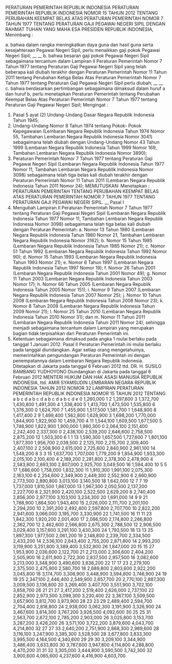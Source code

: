  PERATURAN PEMERINTAH REPUBLIK INDONESIA PERATURAN PEMERINTAH REPUBLIK INDONESIA NOMOR 15 TAHUN 2012 TENTANG PERUBAHAN KEEMPAT BELAS ATAS PERATURAN PEMERINTAH NOMOR 7 TAHUN 1977 TENTANG PERATURAN GAJI PEGAWAI NEGERI SIPIL
DENGAN RAHMAT TUHAN YANG MAHA ESA PRESIDEN REPUBLIK INDONESIA,
Menimbang :

a. bahwa dalam rangka meningkatkan daya guna dan hasil guna serta kesejahteraan Pegawai Negeri Sipil, perlu menaikkan gaji pokok Pegawai Negeri Sipil; __ __ b. bahwa besaran gaji pokok Pegawai Negeri Sipil sebagaimana tercantum dalam Lampiran II Peraturan Pemerintah Nomor 7 Tahun 1977 tentang Peraturan Gaji Pegawai Negeri Sipil yang telah beberapa kali diubah terakhir dengan Peraturan Pemerintah Nomor 11 Tahun 2011 tentang Perubahan Ketiga Belas Atas Peraturan Pemerintah Nomor 7 Tahun 1977 tentang Peraturan Gaji Pegawai Negeri Sipil perlu diubah; __ __ c. bahwa berdasarkan pertimbangan sebagaimana dimaksud dalam huruf a dan huruf b, perlu menetapkan Peraturan Pemerintah tentang Perubahan Keempat Belas Atas Peraturan Pemerintah Nomor 7 Tahun 1977 tentang Peraturan Gaji Pegawai Negeri Sipil;
Mengingat :

1. Pasal 5 ayat (2) Undang-Undang Dasar Negara Republik Indonesia Tahun 1945;
2. Undang-Undang Nomor 8 Tahun 1974 tentang Pokok- Pokok Kepegawaian (Lembaran Negara Republik Indonesia Tahun 1974 Nomor 55, Tambahan Lembaran Negara Republik Indonesia Nomor 3041) sebagaimana telah diubah dengan Undang-Undang Nomor 43 Tahun 1999 (Lembaran Negara Republik Indonesia Tahun 1999 Nomor 169, Tambahan Lembaran Negara Republik Indonesia Nomor 3890);
3. Peraturan Pemerintah Nomor 7 Tahun 1977 tentang Peraturan Gaji Pegawai Negeri Sipil (Lembaran Negara Republik Indonesia Tahun 1977 Nomor 11, Tambahan Lembaran Negara Republik Indonesia Nomor 3098) sebagaimana telah tiga belas kali diubah terakhir dengan Peraturan Pemerintah Nomor 11 Tahun 2011 (Lembaran Negara Republik Indonesia Tahun 2011 Nomor 24);
MEMUTUSKAN:
 Menetapkan : PERATURAN PEMERINTAH TENTANG PERUBAHAN KEEMPAT BELAS ATAS PERATURAN PEMERINTAH NOMOR 7 TAHUN 1977 TENTANG PERATURAN GAJI PEGAWAI NEGERI SIPIL. __
Pasal I
1. Mengubah Lampiran II Peraturan Pemerintah Nomor 7 Tahun 1977 tentang Peraturan Gaji Pegawai Negeri Sipil (Lembaran Negara Republik Indonesia Tahun 1977 Nomor 11, Tambahan Lembaran Negara Republik Indonesia Nomor 3098) sebagaimana telah tiga belas kali diubah dengan Peraturan Pemerintah:
a. Nomor 13 Tahun 1980 (Lembaran Negara Republik Indonesia Tahun 1980 Nomor 21, Tambahan Lembaran Negara Republik Indonesia Nomor 3162);
b. Nomor 15 Tahun 1985 (Lembaran Negara Republik Indonesia Tahun 1985 Nomor 21);
c. Nomor 51 Tahun 1992 (Lembaran Negara Republik Indonesia Tahun 1992 Nomor 90);
d. Nomor 15 Tahun 1993 (Lembaran Negara Republik Indonesia Tahun 1993 Nomor 21);
e. Nomor 6 Tahun 1997 (Lembaran Negara Republik Indonesia Tahun 1997 Nomor 19);
f. Nomor 26 Tahun 2001 (Lembaran Negara Republik Indonesia Tahun 2001 Nomor 49);
g. Nomor 11 Tahun 2003 (Lembaran Negara Republik Indonesia Tahun 2003 Nomor 17);
h. Nomor 66 Tahun 2005 (Lembaran Negara Republik Indonesia Tahun 2005 Nomor 151);
i. Nomor 9 Tahun 2007 (Lembaran Negara Republik Indonesia Tahun 2007 Nomor 25);
j. Nomor 10 Tahun 2008 (Lembaran Negara Republik Indonesia Tahun 2008 Nomor 23);
k. Nomor 8 Tahun 2009 (Lembaran Negara Republik Indonesia Tahun 2009 Nomor 21);
l. Nomor 25 Tahun 2010 (Lembaran Negara Republik Indonesia Tahun 2010 Nomor 31); dan
m. Nomor 11 Tahun 2011 (Lembaran Negara Republik Indonesia Tahun 2011 Nomor 24), sehingga menjadi sebagaimana tercantum dalam Lampiran yang merupakan bagian tidak terpisahkan dari Peraturan Pemerintah ini.
2. Ketentuan sebagaimana dimaksud pada angka 1 mulai berlaku pada tanggal 1 Januari 2012.
Pasal II
Peraturan Pemerintah ini mulai berlaku pada tanggal diundangkan.
Agar setiap orang mengetahuinya, memerintahkan pengundangan Peraturan Pemerintah ini dengan penempatannya dalam Lembaran Negara Republik Indonesia. Ditetapkan di Jakarta pada tanggal 6 Februari 2012 ttd. DR. H. SUSILO BAMBANG YUDHOYONO Diundangkan di Jakarta pada tanggal 6 Februari 2012 MENTERI HUKUM DAN HAK ASASI MANUSIA REPUBLIK INDONESIA, ttd. AMIR SYAMSUDIN LEMBARAN NEGARA REPUBLIK INDONESIA TAHUN 2012 NOMOR 32 LAMPIRAN PERATURAN PEMERINTAH REPUBLIK INDONESIA NOMOR 15 TAHUN 2012 TENTANG a b c d a b c d a b c d a b c d e 0 1,260,000 1 2 1,297,600 3 1,372,700 1,430,800 1,491,300 4 1,336,400 5 1,413,700 1,473,500 1,535,800 6 1,376,300 0 1,624,700 7 1,455,900 1,517,500 1,581,700 1 1,648,900 8 1,417,400 2 9 1,499,400 1,562,800 1,628,900 3 1,698,200 1,770,000 1,844,900 1,922,900 10 1,459,700 4 11 1,544,100 1,609,500 1,677,500 5 1,748,900 1,822,900 1,900,000 1,980,300 0 2,064,100 2,151,400 2,242,400 2,337,300 0 2,436,100 2,539,200 2,646,600 2,758,500 2,875,200 12 1,503,300 6 1 1 13 1,590,300 1,657,500 1,727,600 7 1,801,100 1,877,300 1,956,700 2,039,500 2 2,125,700 2,215,700 2,309,400 2,407,100 2 2,508,900 2,615,000 2,725,600 2,840,900 2,961,100 14 1,548,200 8 3 3 15 1,637,700 1,707,000 1,779,200 9 1,854,900 1,933,300 2,015,100 2,100,400 4 2,189,200 2,281,800 2,378,300 2,478,900 4 2,583,800 2,693,100 2,807,000 2,925,700 3,049,500 16 1,594,400 10 5 5 17 1,686,600 1,758,000 1,832,300 11 1,910,300 1,991,100 2,075,300 2,163,100 6 2,254,600 2,349,900 2,449,300 2,552,900 6 2,660,900 2,773,500 2,890,800 3,013,100 3,140,500 18 1,642,000 12 7 7 19 1,737,000 1,810,500 1,887,000 13 1,967,300 2,050,500 2,137,200 2,227,700 8 2,321,900 2,420,100 2,522,500 2,629,200 8 2,740,400 2,856,300 2,977,100 3,103,100 3,234,300 20 1,691,000 14 9 9 21 1,788,900 1,864,500 1,943,400 15 2,026,000 2,111,700 2,201,100 2,294,200 10 2,391,200 2,492,400 2,597,800 2,707,700 10 2,822,200 2,941,600 3,066,000 3,195,700 3,330,900 22 1,741,500 16 11 11 23 1,842,300 1,920,200 2,001,400 17 2,086,500 2,174,800 2,266,800 2,362,700 12 2,462,600 2,566,800 2,675,300 2,788,500 12 2,906,500 3,029,400 3,157,600 3,291,100 3,430,300 24 1,793,500 18 13 13 25 1,897,300 1,977,500 2,061,200 19 2,148,800 2,239,700 2,334,500 2,433,200 14 2,536,100 2,643,400 2,755,200 2,871,800 14 2,993,200 3,119,900 3,251,800 3,389,400 3,532,800 26 1,847,000 20 15 15 27 1,953,900 2,036,600 2,122,700 21 2,213,000 2,306,600 2,404,200 2,505,900 16 2,611,900 2,722,300 2,837,500 2,957,500 16 3,082,600 3,213,000 3,348,900 3,490,600 3,638,200 22 17 17 23 2,279,100 2,375,500 2,475,900 2,580,700 18 2,689,800 2,803,600 2,922,200 3,045,800 18 3,174,700 3,308,900 3,448,900 3,594,800 3,746,900 24 19 19 25 2,347,100 2,446,400 2,549,900 2,657,700 20 2,770,100 2,887,300 3,009,500 3,136,800 20 3,269,400 3,407,700 3,551,900 3,702,100 3,858,700 26 21 21 27 2,417,200 2,519,400 2,626,000 2,737,100 22 2,852,900 2,973,500 3,099,300 3,230,400 22 3,367,100 3,509,500 3,657,900 3,812,700 3,973,900 28 23 23 29 2,489,400 2,594,700 2,704,400 2,818,800 24 2,938,000 3,062,300 3,191,900 3,326,900 24 3,467,600 3,614,300 3,767,200 3,926,500 4,092,600 30 25 25 31 2,563,700 2,672,100 2,785,200 2,903,000 26 3,025,800 3,153,700 3,287,200 3,426,200 26 3,571,100 3,722,200 3,879,600 4,043,700 4,214,800 32 27 27 33 2,640,200 2,751,900 2,868,300 2,989,600 28 3,116,100 3,247,900 3,385,300 3,528,500 28 3,677,800 3,833,300 3,995,500 4,164,500 4,340,600 29 29 30 3,209,100 3,344,900 3,486,400 3,633,800 30 3,787,600 3,947,800 4,114,800 4,288,800 4,470,200 31 31 32 3,305,000 3,444,800 3,590,500 3,742,300 32 3,900,600 4,065,600 4,237,600 4,416,900 4,603,700